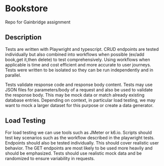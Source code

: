 # Bookstore
Repo for Gainbridge assignment

## Description
Tests are written with Playwright and typescript. CRUD endpoints are tested individually but also combined into workflows when possible (ex/add book,get it,then delete) to test comprehensively. Using workflows when applicable is time and cost efficient and more accurate to user journeys. Tests were written to be isolated so they can be run independently and in parallel. 

Tests validate response code and response body content. Tests may use JSON files for parameters/body of a request and also be used to validate the response body. This may be mock data or match already existing database entries. Depending on context, in particular load testing, we may want to mock a larger dataset for this purpose or create a data generator.

## Load Testing

For load testing we can use tools such as JMeter or k6.io. Scripts should test key scenarios such as the workflow described in the playwright tests. Endpoints should also be tested individually. This should cover realistic user behavior. The GET endpoints are most likely to be used more heavily and should be emphasized. Tests should use realistic mock data and be randomized to ensure variability in requests.